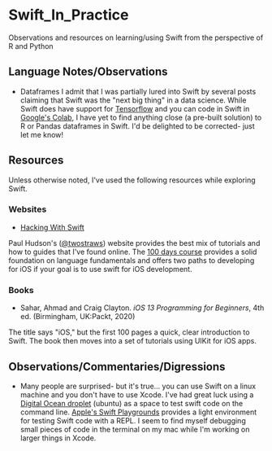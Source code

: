 # Swift_In_Practice
Observations and resources on learning/using Swift from the perspective of R and Python

## Language Notes/Observations

- Dataframes
I admit that I was partially lured into Swift by several posts claiming that Swift was the "next big thing" in a data science. While Swift does have support for [Tensorflow](https://www.tensorflow.org/swift/) and you can code in Swift in [Google's Colab](https://colab.research.google.com/notebooks/intro.ipynb), I have yet to find anything close (a pre-built solution) to R or Pandas dataframes in Swift. I'd be delighted to be corrected- just let me know! 


## Resources
Unless otherwise noted, I've used the following resources while exploring Swift.

### Websites

- [Hacking With Swift](https://www.hackingwithswift.com/)

Paul Hudson's ([@twostraws](https://twitter.com/twostraws)) website provides the best mix of tutorials and how to guides that I've found online. The [100 days course](https://www.hackingwithswift.com/100/swiftui) provides a solid foundation on language fundamentals and offers two paths to developing for iOS if your goal is to use swift for iOS development. 


### Books

- Sahar, Ahmad and Craig Clayton. *iOS 13 Programming for Beginners*, 4th ed. (Birmingham, UK:Packt, 2020)

The title says "iOS," but the first 100 pages a quick, clear introduction to Swift. The book then moves into a set of tutorials using UIKit for iOS apps. 

## Observations/Commentaries/Digressions

- Many people are surprised- but it's true... you can use Swift on a linux machine and you don't have to use Xcode. I've had great luck using a [Digital Ocean droplet](https://www.digitalocean.com/products/droplets/) (ubuntu) as a space to test swift code on the command line. [Apple's Swift Playgrounds](https://www.apple.com/swift/playgrounds/) provides a light environment for testing Swift code with a REPL. I seem to find myself debugging small pieces of code in the terminal on my mac while I'm working on larger things in Xcode.
